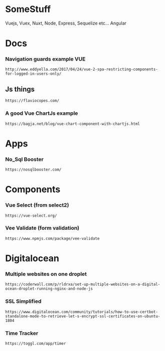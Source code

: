 # SomeStuff
Vuejs, Vuex, Nuxt, Node, Express, Sequelize etc...
Angular


# Docs

### Navigation guards example VUE
 ``` http://www.eddyella.com/2017/04/24/vue-2-spa-restricting-components-for-logged-in-users-only/ ```

## Js things
```https://flaviocopes.com/```

### A good Vue ChartJs example
```https://bagja.net/blog/vue-chart-component-with-chartjs.html```


# Apps

### No_Sql Booster
```https://nosqlbooster.com/```


# Components

### Vue Select (from select2)
```https://vue-select.org/```

### Vee Validate (form validation)
```https://www.npmjs.com/package/vee-validate```


# Digitalocean
### Multiple websites on one droplet
```https://coderwall.com/p/rldrxa/set-up-multiple-websites-on-a-digital-ocean-droplet-running-nginx-and-node-js```

### SSL Simplified
```https://www.digitalocean.com/community/tutorials/how-to-use-certbot-standalone-mode-to-retrieve-let-s-encrypt-ssl-certificates-on-ubuntu-1804```

### Time Tracker
```https://toggl.com/app/timer```
